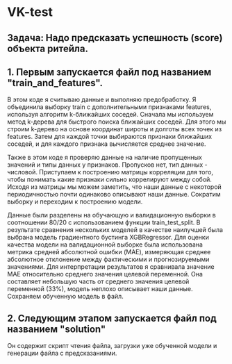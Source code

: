 # VK-test
## Задача: Надо предсказать успешность (score) объекта ритейла. 

## 1. Первым запускается файл под названием "train_and_features".

В этом коде я считываю данные и выполняю предобработку. Я объединила выборку train с дополнительными признаками features, используя алгоритм k-ближайших соседей. Сначала мы используем метод k-дерева для быстрого поиска ближайших соседей. Для этого мы строим k-дерево на основе координат широты и долготы всех точек из features. Затем для каждой точки выбираются признаки ближайших соседей, и для каждого признака вычисляется среднее значение. 

Также в этом коде я проверяю данные на наличие пропущенных значений и типы данных у признаков. Пропусков нет, тип данных - числовой. Приступаем к построению матрицы корреляции для того, чтобы понимать какие признаки сильно коррелируют между собой. Исходя из матрицы мы можем заметить, что наши данные с некоторой периодичностью почти одинаково описывают наши данные. Сократим выборку и переходим к построению модели.

Данные были разделены на обучающую и валидационную выборки в соотношении 80/20 с использованием функции train_test_split. В результате сравнения нескольких моделей в качестве наилучшей была выбрана модель градиентного бустинга XGBRegressor.
Для оценки качества модели на валидационной выборке была использована метрика средней абсолютной ошибки (MAE), измеряющая среднее абсолютное отклонение между фактическими и прогнозируемыми значениями. Для интерпретации результатов я сравнивала значение MAE относительно среднего значения целевой переменной. Она составляет небольшую часть от среднего значения целевой переменной (33%), модель неплохо описывает наши данные. Сохраняем обученную модель в файл.

## 2. Следующим этапом запускается файл под названием "solution"

Он содержит скрипт чтения файла, загрузки уже обученной модели и генерации файла с предсказаниями.

